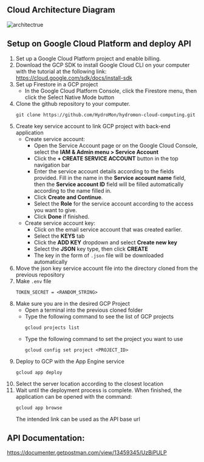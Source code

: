 ## Cloud Architecture Diagram
![architectrue](https://user-images.githubusercontent.com/99190374/174309236-7198506f-c3a2-4066-9376-fe8787df8ad9.png)

## Setup on Google Cloud Platform and deploy API
1. Set up a Google Cloud Platform project and enable billing.
2. Download the GCP SDK to install Google Cloud CLI on your computer with the tutorial at the following link:  https://cloud.google.com/sdk/docs/install-sdk
3. Set up Firestore in a GCP project
    - In the Google Cloud Platform Console, click the Firestore menu, then click the Select Native Mode button
4. Clone the github repository to your computer.
    ```
    git clone https://github.com/HydroMon/hydromon-cloud-computing.git
    ```
5. Create key service account to link GCP project with back-end application 
    - Create service account:
      - Open the Service Account page or on the Google Cloud Console, select the **IAM & Admin menu > Service Account**
      - Click the **+ CREATE SERVICE ACCOUNT** button in the top navigation bar
      - Enter the service account details according to the fields provided. Fill in the name in the **Service account name** field, then the **Service account ID** field will be filled automatically according to the name filled in.
      - Click **Create and Continue**.
      - Select the **Role** for the service account according to the access you want to give.
      - Click **Done** if finished.
    - Create service account key:
      - Click on the email service account that was created earlier.
      - Select the **KEYS** tab
      - Click the **ADD KEY** dropdown and select **Create new key**
      - Select the **JSON** key type, then click **CREATE**
      - The key in the form of ```.json``` file will be downloaded automatically
6. Move the json key service account file into the directory cloned from the previous repository
7. Make ```.env``` file
    ```
    TOKEN_SECRET = <RANDOM_STRING>
    ```
8. Make sure you are in the desired GCP Project
    - Open a terminal into the previous cloned folder
    - Type the following command to see the list of GCP projects
      ```
      gcloud projects list
      ```
    - Type the following command to set the project you want to use
      ```
      gcloud config set project <PROJECT_ID>
      ```
9. Deploy to GCP with the App Engine service
    ```
    gcloud app deploy
    ```
10. Select the server location according to the closest location
11. Wait until the deployment process is complete. When finished, the application can be opened with the command:
    ```
    gcloud app browse
    ```
    The intended link can be used as the API base url

## API Documentation:
https://documenter.getpostman.com/view/13459345/UzBiPULP
